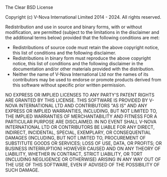 The Clear BSD License

Copyright (c) V-Nova International Limited 2014 - 2024. All rights reserved.

Redistribution and use in source and binary forms, with or without modification, are permitted
(subject to the limitations in the disclaimer and the additional terms below) provided that the
following conditions are met:
* Redistributions of source code must retain the above copyright notice, this list of conditions
and the following disclaimer.
* Redistributions in binary form must reproduce the above copyright notice, this list of conditions
and the following disclaimer in the documentation and/or other materials provided with the
distribution.
* Neither the name of V-Nova International Ltd nor the names of its contributors may be used to endorse
or promote products derived from this software without specific prior written permission.

NO EXPRESS OR IMPLIED LICENSES TO ANY PARTY'S PATENT RIGHTS ARE GRANTED BY THIS LICENSE. THIS
SOFTWARE IS PROVIDED BY V-NOVA INTERNATIONAL LTD AND CONTRIBUTORS "AS IS" AND ANY EXPRESS OR IMPLIED
WARRANTIES, INCLUDING, BUT NOT LIMITED TO, THE IMPLIED WARRANTIES OF MERCHANTABILITY AND FITNESS
FOR A PARTICULAR PURPOSE ARE DISCLAIMED. IN NO EVENT SHALL V-NOVA INTERNATIONAL LTD OR CONTRIBUTORS BE
LIABLE FOR ANY DIRECT, INDIRECT, INCIDENTAL, SPECIAL, EXEMPLARY, OR CONSEQUENTIAL DAMAGES
(INCLUDING, BUT NOT LIMITED TO, PROCUREMENT OF SUBSTITUTE GOODS OR SERVICES; LOSS OF USE, DATA, OR
PROFITS; OR BUSINESS INTERRUPTION) HOWEVER CAUSED AND ON ANY THEORY OF LIABILITY, WHETHER IN
CONTRACT, STRICT LIABILITY, OR TORT (INCLUDING NEGLIGENCE OR OTHERWISE) ARISING IN ANY WAY OUT OF
THE USE OF THIS SOFTWARE, EVEN IF ADVISED OF THE POSSIBILITY OF SUCH DAMAGE.
